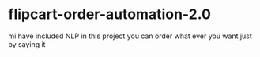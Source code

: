 # flipcart-order-automation-2.0
mi have included NLP in this project you can order what ever you want just by saying it
